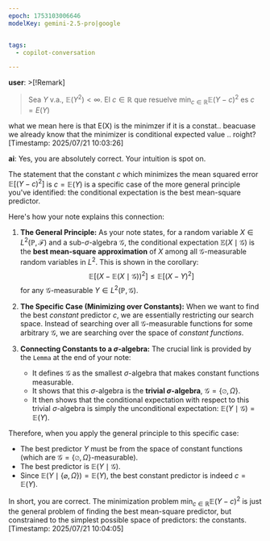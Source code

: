```yaml
---
epoch: 1753103006646
modelKey: gemini-2.5-pro|google


tags:
  - copilot-conversation

---
```


**user**: >[!Remark]
>Sea $Y$ v.a., $\mathbb{E}(Y^2) < \infty$. El $c\in \mathbb{R}$ que resuelve ${} \min_{c\in \mathbb{R}} \mathbb{E}(Y - c)^2$ es $c= E(Y)$ 

what we mean here is that E(X) is the minimzer if it is a constat.. beacuase we already know that the minimizer is conditional expected value .. roight?
[Timestamp: 2025/07/21 10:03:26]

**ai**: Yes, you are absolutely correct. Your intuition is spot on.

The statement that the constant $c$ which minimizes the mean squared error $\mathbb{E}[(Y - c)^2]$ is $c = \mathbb{E}(Y)$ is a specific case of the more general principle you've identified: the conditional expectation is the best mean-square predictor.

Here's how your note explains this connection:

1.  **The General Principle:** As your note states, for a random variable $X \in L^2(\mathbb{P}, \mathcal{F})$ and a sub-$\sigma$-algebra $\mathcal{G}$, the conditional expectation $\mathbb{E}(X \mid \mathcal{G})$ is the **best mean-square approximation** of $X$ among all $\mathcal{G}$-measurable random variables in $L^2$. This is shown in the corollary:
    $$ \mathbb{E} \left[ \left( X - \mathbb{E}(X \mid \mathcal{G}) \right)^2 \right] \leq \mathbb{E} \left[ (X - Y)^2 \right] $$
    for any $\mathcal{G}$-measurable $Y \in L^2(\mathbb{P}, \mathcal{G})$.

2.  **The Specific Case (Minimizing over Constants):**
    When we want to find the best *constant* predictor $c$, we are essentially restricting our search space. Instead of searching over all $\mathcal{G}$-measurable functions for some arbitrary $\mathcal{G}$, we are searching over the space of *constant functions*.

3.  **Connecting Constants to a $\sigma$-algebra:** The crucial link is provided by the `Lemma` at the end of your note:
    *   It defines $\mathcal{G}$ as the smallest $\sigma$-algebra that makes constant functions measurable.
    *   It shows that this $\sigma$-algebra is the **trivial $\sigma$-algebra**, $\mathcal{G} = \{\varnothing, \Omega\}$.
    *   It then shows that the conditional expectation with respect to this trivial $\sigma$-algebra is simply the unconditional expectation: $\mathbb{E}(Y \mid \mathcal{G}) = \mathbb{E}(Y)$.

Therefore, when you apply the general principle to this specific case:
*   The best predictor $Y$ must be from the space of constant functions (which are $\mathcal{G} = \{\varnothing, \Omega\}$-measurable).
*   The best predictor is $\mathbb{E}(Y \mid \mathcal{G})$.
*   Since $\mathbb{E}(Y \mid \{\varnothing, \Omega\}) = \mathbb{E}(Y)$, the best constant predictor is indeed $c = \mathbb{E}(Y)$.

In short, you are correct. The minimization problem $\min_{c\in \mathbb{R}} \mathbb{E}(Y - c)^2$ is just the general problem of finding the best mean-square predictor, but constrained to the simplest possible space of predictors: the constants.
[Timestamp: 2025/07/21 10:04:05]